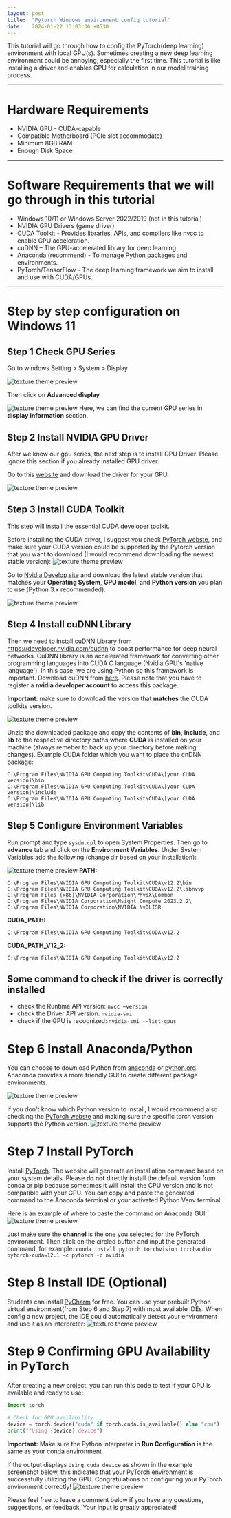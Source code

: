 ```yaml
---
layout: post
title:  "Pytorch Windows environment config tutorial"
date:   2024-01-22 13:03:36 +0530
---
```

This tutorial will go through how to config the PyTorch(deep learning) environment with local GPU(s). Sometimes creating a new deep learning environment could be annoying, especially the first time. This tutorial is like installing a driver and enables GPU for calculation in our model training process. 

---
# Hardware Requirements 
* NVIDIA GPU - CUDA-capable
* Compatible Motherboard (PCIe slot accommodate)
* Minimum 8GB RAM
* Enough Disk Space

---
# Software Requirements that we will go through in this tutorial
* Windows 10/11 or Windows Server 2022/2019 (not in this tutorial)
* NVIDIA GPU Drivers (game driver)
* CUDA Toolkit - Provides libraries, APIs, and compilers like nvcc to enable GPU acceleration.
* cuDNN – The GPU-accelerated library for deep learning.
* Anaconda (recommend) - To manage Python packages and environments.
* PyTorch/TensorFlow – The deep learning framework we aim to install and use with CUDA/GPUs.

---

# Step by step configuration on Windows 11

## Step 1 Check GPU Series 
Go to windows Setting > System > Display

![texture theme preview](/assets/images/torch_gpu1.png)

Then click on **Advanced display**

![texture theme preview](/assets/images/torch_gpu2.png)
Here, we can find the current GPU series in **display information** section.

## Step 2 Install NVIDIA GPU Driver

After we know our gpu series, the next step is to install GPU Driver. Please ignore this section if you already installed GPU driver.

Go to this [website](https://www.nvidia.com/download/index.aspx) and download the driver for your GPU.

![texture theme preview](/assets/images/torch_gpu3.png)

## Step 3 Install CUDA Toolkit
This step will install the essential CUDA developer toolkit. 

Before installing the CUDA driver, I suggest you check [PyTorch webste](https://pytorch.org/get-started/locally/), and make sure your CUDA version could be supported by the Pytorch version that you want to download (I would recommend downloading the newest stable version):
![texture theme preview](../assets/images/torch_gpu9.png)

Go to [Nvidia Develop site](https://developer.nvidia.com/cuda-toolkit-archive) and download the latest stable version that matches your **Operating System**, **GPU model**, and **Python version** you plan to use (Python 3.x recommended).

![texture theme preview](../assets/images/torch_gpu4.png)

## Step 4 Install cuDNN Library

Then we need to install cuDNN Library from https://developer.nvidia.com/cudnn to boost performance for deep neural networks. CuDNN library is an accelerated framework for converting other programming languages into CUDA C language (Nvidia GPU's 'native language'). In this case, we are using Python so this framework is important. Download cuDNN from [here](https://developer.nvidia.com/cudnn). Please note that you have to register a **nvidia developer account** to access this package.

**Important**: make sure to download the version that **matches** the CUDA toolkits version.

![texture theme preview](../assets/images/torch_gpu6.png)


Unzip the downloaded package and copy the contents of **bin**, **include**, and **lib** to the respective directory paths where **CUDA** is installed on your machine (always remeber to back up your directory before making changes). Example CUDA folder which you want to place the cnDNN package:

```
C:\Program Files\NVIDIA GPU Computing Toolkit\CUDA\[your CUDA version]\bin
C:\Program Files\NVIDIA GPU Computing Toolkit\CUDA\[your CUDA version]\include
C:\Program Files\NVIDIA GPU Computing Toolkit\CUDA\[your CUDA version]\lib
```

## Step 5 Configure Environment Variables
Run prompt and type ```sysdm.cpl``` to open System Properties. Then go to **advance** tab and click on the **Environment Variables**. Under System Variables add the following (change dir based on your installation):

![texture theme preview](../assets/images/torch_gpu7.png)
**PATH:**

```
C:\Program Files\NVIDIA GPU Computing Toolkit\CUDA\v12.2\bin
C:\Program Files\NVIDIA GPU Computing Toolkit\CUDA\v12.2\libnvvp
C:\Program Files (x86)\NVIDIA Corporation\PhysX\Common
C:\Program Files\NVIDIA Corporation\Nsight Compute 2023.2.2\
C:\Program Files\NVIDIA Corporation\NVIDIA NvDLISR
```
**CUDA_PATH:**

```
C:\Program Files\NVIDIA GPU Computing Toolkit\CUDA\v12.2
```
**CUDA\_PATH\_V12\_2:**

```
C:\Program Files\NVIDIA GPU Computing Toolkit\CUDA\v12.2
```

## Some command to check if the driver is correctly installed
* check the Runtime API version: `nvcc –version`
* check the Driver API version: `nvidia-smi`
* check if the GPU is recognized: `nvidia-smi --list-gpus`

# Step 6 Install Anaconda/Python
You can choose to download Python from [anaconda](https://www.anaconda.com/download) or [python.org](https://www.python.org/). Anaconda provides a more friendly GUI to create different package environments. 

![texture theme preview](../assets/images/torch_gpu8.png)

If you don't know which Python version to install, I would recommend also checking the [PyTorch webste](https://pytorch.org/get-started/locally/) and making sure the specific torch version supports the Python version.
![texture theme preview](../assets/images/torch_gpu9.png)

# Step 7 Install PyTorch
Install [PyTorch](https://pytorch.org/get-started/locally/).
The website will generate an installation command based on your system details. Please **do not** directly install the default version from conda or pip because sometimes it will install the CPU version and is not compatible with your GPU.
You can copy and paste the generated command to the Anaconda terminal or your activated Python Venv terminal.

Here is an example of where to paste the command on Anaconda GUI:
![texture theme preview](../assets/images/torch_gpu10.png)

Just make sure the **channel** is the one you selected for the PyTorch environment. Then click on the circled button and input the generated command, for example: `conda install pytorch torchvision torchaudio pytorch-cuda=12.1 -c pytorch -c nvidia`

# Step 8 Install IDE (Optional)

Students can install [PyCharm](https://www.jetbrains.com/pycharm/
) for free. You can use your prebuilt Python virtual environment(from Step 6 and Step 7) with most available IDEs. When config a new project, the IDE could automatically detect your environment and use it as an interpreter: 
![texture theme preview](../assets/images/torch_gpu11.png)

# Step 9 Confirming GPU Availability in PyTorch
After creating a new project, you can run this code to test if your GPU is available and ready to use:

```python
import torch

# Check for GPU availability
device = torch.device("cuda" if torch.cuda.is_available() else "cpu")
print(f"Using {device} device")
```
**Important:** Make sure the Python interpreter in **Run Configuration** is the same as your conda environment  

If the output displays `Using cuda device` as shown in the example screenshot below, this indicates that your PyTorch environment is successfully utilizing the GPU. Congratulations on configuring your PyTorch environment correctly!
![texture theme preview](../assets/images/torch_gpu12.png)


Please feel free to leave a comment below if you have any questions, suggestions, or feedback. Your input is greatly appreciated!
